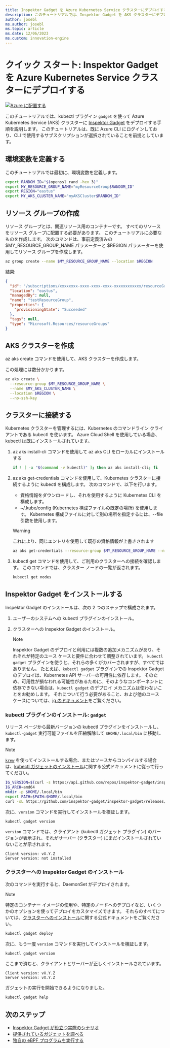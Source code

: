 ```yaml
---
title: Inspektor Gadget を Azure Kubernetes Service クラスターにデプロイする
description: このチュートリアルでは、Inspektor Gadget を AKS クラスターにデプロイする方法を説明します
author: josebl
ms.author: josebl
ms.topic: article
ms.date: 12/06/2023
ms.custom: innovation-engine
---
```


# クイック スタート: Inspektor Gadget を Azure Kubernetes Service クラスターにデプロイする

[![Azure に配置する](https://aka.ms/deploytoazurebutton)](https://go.microsoft.com/fwlink/?linkid=2262844)

このチュートリアルでは、kubectl プラグイン `gadget` を使って Azure Kubernetes Service (AKS) クラスターに [Inspektor Gadget](https://www.inspektor-gadget.io/) をデプロイする手順を説明します。 このチュートリアルは、既に Azure CLI にログインしており、CLI で使用するサブスクリプションが選択されていることを前提としています。

## 環境変数を定義する

このチュートリアルでは最初に、環境変数を定義します。

```bash
export RANDOM_ID="$(openssl rand -hex 3)"
export MY_RESOURCE_GROUP_NAME="myResourceGroup$RANDOM_ID"
export REGION="eastus"
export MY_AKS_CLUSTER_NAME="myAKSCluster$RANDOM_ID"
```

## リソース グループの作成

リソース グループとは、関連リソース用のコンテナーです。 すべてのリソースをリソース グループに配置する必要があります。 このチュートリアルに必要なものを作成します。 次のコマンドは、事前定義済みの $MY_RESOURCE_GROUP_NAME パラメーターと $REGION パラメーターを使用してリソース グループを作成します。

```bash
az group create --name $MY_RESOURCE_GROUP_NAME --location $REGION
```

結果:

<!-- expected_similarity=0.3 -->
```JSON
{
  "id": "/subscriptions/xxxxxxxx-xxxx-xxxx-xxxx-xxxxxxxxxxxx/resourceGroups/myResourceGroup210",
  "location": "eastus",
  "managedBy": null,
  "name": "testResourceGroup",
  "properties": {
    "provisioningState": "Succeeded"
  },
  "tags": null,
  "type": "Microsoft.Resources/resourceGroups"
}
```

## AKS クラスターを作成

az aks create コマンドを使用して、AKS クラスターを作成します。

この処理には数分かかります。

```bash
az aks create \
  --resource-group $MY_RESOURCE_GROUP_NAME \
  --name $MY_AKS_CLUSTER_NAME \
  --location $REGION \
  --no-ssh-key
```

## クラスターに接続する

Kubernetes クラスターを管理するには、Kubernetes のコマンドライン クライアントである kubectl を使います。 Azure Cloud Shell を使用している場合、kubectl は既にインストールされています。

1. az aks install-cli コマンドを使用して az aks CLI をローカルにインストールする

    ```bash
    if ! [ -x "$(command -v kubectl)" ]; then az aks install-cli; fi
    ```

2. az aks get-credentials コマンドを使用して、Kubernetes クラスターに接続するように kubectl を構成します。 次のコマンドで、以下を行います。
    - 資格情報をダウンロードし、それを使用するように Kubernetes CLI を構成します。
    - ~/.kube/config (Kubernetes 構成ファイルの既定の場所) を使用します。 Kubernetes 構成ファイルに対して別の場所を指定するには、--file 引数を使用します。

    > [!WARNING]
    > これにより、同じエントリを使用して既存の資格情報が上書きされます

    ```bash
    az aks get-credentials --resource-group $MY_RESOURCE_GROUP_NAME --name $MY_AKS_CLUSTER_NAME --overwrite-existing
    ```

3. kubectl get コマンドを使用して、ご利用のクラスターへの接続を確認します。 このコマンドでは、クラスター ノードの一覧が返されます。

    ```bash
    kubectl get nodes
    ```

## Inspektor Gadget をインストールする

Inspektor Gadget のインストールは、次の 2 つのステップで構成されます。

1. ユーザーのシステムへの kubectl プラグインのインストール。
2. クラスターへの Inspektor Gadget のインストール。

    > [!NOTE]
    > Inspektor Gadget のデプロイと利用には複数の追加メカニズムがあり、それぞれが特定のユース ケースと要件に合わせて調整されています。 `kubectl gadget` プラグインを使うと、それらの多くがカバーされますが、すべてではありません。 たとえば、`kubectl gadget` プラグインでの Inspektor Gadget のデプロイは、Kubernetes API サーバーの可用性に依存します。 そのため、可用性が損なわれる可能性があるために、そのようなコンポーネントに依存できない場合は、`kubectl gadget` のデプロイ メカニズムは使わないことをお勧めします。 それについて行う必要があること、および他のユース ケースについては、[ig のドキュメント](https://github.com/inspektor-gadget/inspektor-gadget/blob/main/docs/ig.md)をご覧ください。

### kubectl プラグインのインストール: `gadget`

リリース ページから最新バージョンの kubectl プラグインをインストールし、`kubectl-gadget` 実行可能ファイルを圧縮解除して `$HOME/.local/bin` に移動します。

> [!NOTE]
> [`krew`](https://sigs.k8s.io/krew) を使ってインストールする場合、またはソースからコンパイルする場合は、[kubectl ガジェットのインストール](https://github.com/inspektor-gadget/inspektor-gadget/blob/main/docs/install.md#installing-kubectl-gadget)に関する公式ドキュメントに従って行ってください。

```bash
IG_VERSION=$(curl -s https://api.github.com/repos/inspektor-gadget/inspektor-gadget/releases/latest | jq -r .tag_name)
IG_ARCH=amd64
mkdir -p $HOME/.local/bin
export PATH=$PATH:$HOME/.local/bin
curl -sL https://github.com/inspektor-gadget/inspektor-gadget/releases/download/${IG_VERSION}/kubectl-gadget-linux-${IG_ARCH}-${IG_VERSION}.tar.gz  | tar -C $HOME/.local/bin -xzf - kubectl-gadget
```

次に、`version` コマンドを実行してインストールを検証します。

```bash
kubectl gadget version
```

`version` コマンドでは、クライアント (kubectl ガジェット プラグイン) のバージョンが表示され、それがサーバー (クラスター) にまだインストールされていないことが示されます。

<!--expected_similarity="(?m)^Client version: v\d+\.\d+\.\d+$\n^Server version: not installed$"-->
```text
Client version: vX.Y.Z
Server version: not installed
```

### クラスターへの Inspektor Gadget のインストール

次のコマンドを実行すると、DaemonSet がデプロイされます。

> [!NOTE]
> 特定のコンテナー イメージの使用や、特定のノードへのデプロイなど、いくつかのオプションを使ってデプロイをカスタマイズできます。 それらのすべてについては、[クラスターへのインストール](https://github.com/inspektor-gadget/inspektor-gadget/blob/main/docs/install.md#installing-in-the-cluster)に関する公式ドキュメントをご覧ください。

```bash
kubectl gadget deploy
```

次に、もう一度 `version` コマンドを実行してインストールを検証します。

```bash
kubectl gadget version
```

ここまで済むと、クライアントとサーバーが正しくインストールされています。

<!--expected_similarity="(?m)^Client version: v\d+\.\d+\.\d+$\n^Server version: v\d+\.\d+\.\d+$"-->
```text
Client version: vX.Y.Z
Server version: vX.Y.Z
```

ガジェットの実行を開始できるようになりました。

```bash
kubectl gadget help
```

<!--
## Clean Up

### Undeploy Inspektor Gadget

```bash
kubectl gadget undeploy
```

### Clean up Azure resources

When no longer needed, you can use `az group delete` to remove the resource group, cluster, and all related resources as follows. The `--no-wait` parameter returns control to the prompt without waiting for the operation to complete. The `--yes` parameter confirms that you wish to delete the resources without an additional prompt to do so.

```bash
az group delete --name $MY_RESOURCE_GROUP_NAME --no-wait --yes
```
-->

## 次のステップ
- [Inspektor Gadget が役立つ実際のシナリオ](https://go.microsoft.com/fwlink/p/?linkid=2260402#use-cases)
- [提供されているガジェットを調べる](https://go.microsoft.com/fwlink/p/?linkid=2260070)
- [独自の eBPF プログラムを実行する](https://go.microsoft.com/fwlink/p/?linkid=2259865)

